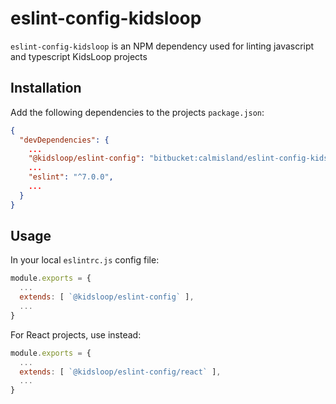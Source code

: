 # eslint-config-kidsloop

`eslint-config-kidsloop` is an NPM dependency used for linting javascript and typescript KidsLoop projects

## Installation

Add the following dependencies to the projects `package.json`:
```json
{
  "devDependencies": {
    ...
    "@kidsloop/eslint-config": "bitbucket:calmisland/eslint-config-kidsloop#1.0.0",
    ...
    "eslint": "^7.0.0",
    ...
  }
}
```

## Usage

In your local `eslintrc.js` config file:

```javascript
module.exports = {
  ...
  extends: [ `@kidsloop/eslint-config` ],
  ...
}
```

For React projects, use instead:
```javascript
module.exports = {
  ...
  extends: [ `@kidsloop/eslint-config/react` ],
  ...
}
```
